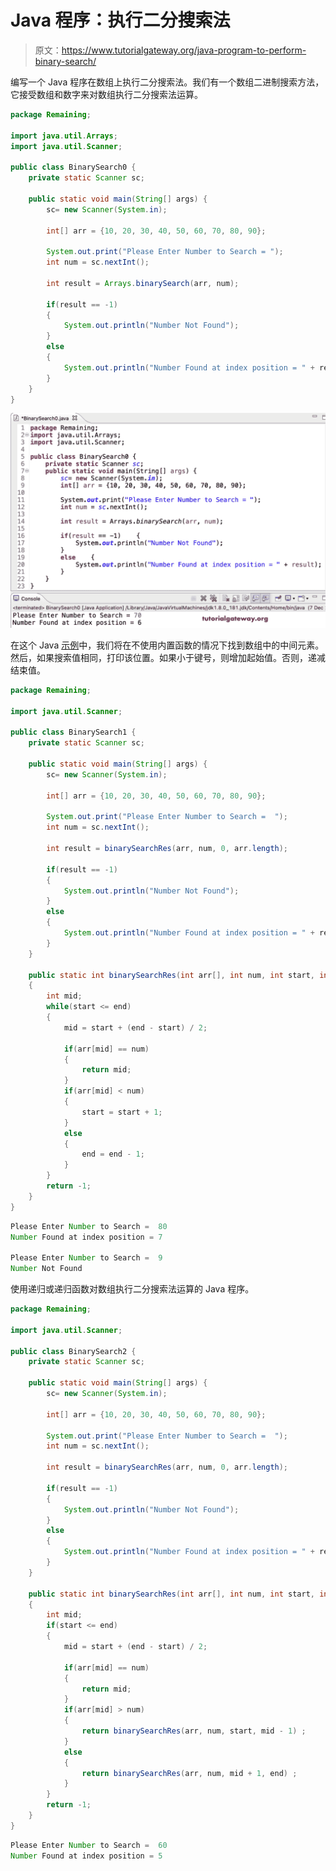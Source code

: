 # Java 程序：执行二分搜索法

> 原文：<https://www.tutorialgateway.org/java-program-to-perform-binary-search/>

编写一个 Java 程序在数组上执行二分搜索法。我们有一个数组二进制搜索方法，它接受数组和数字来对数组执行二分搜索法运算。

```java
package Remaining;

import java.util.Arrays;
import java.util.Scanner;

public class BinarySearch0 {
	private static Scanner sc;

	public static void main(String[] args) {
		sc= new Scanner(System.in);

		int[] arr = {10, 20, 30, 40, 50, 60, 70, 80, 90};

		System.out.print("Please Enter Number to Search = ");
		int num = sc.nextInt();

		int result = Arrays.binarySearch(arr, num);

		if(result == -1)
		{
			System.out.println("Number Not Found");
		}
		else
		{
			System.out.println("Number Found at index position = " + result);
		}
	}
}
```

![Java Program to Perform Binary Search](img/a1a8c972f337fab6b7bc9461248354d0.png)

在这个 Java [示例](https://www.tutorialgateway.org/learn-java-programs/)中，我们将在不使用内置函数的情况下找到数组中的中间元素。然后，如果搜索值相同，打印该位置。如果小于键号，则增加起始值。否则，递减结束值。

```java
package Remaining;

import java.util.Scanner;

public class BinarySearch1 {
	private static Scanner sc;

	public static void main(String[] args) {
		sc= new Scanner(System.in);

		int[] arr = {10, 20, 30, 40, 50, 60, 70, 80, 90};

		System.out.print("Please Enter Number to Search =  ");
		int num = sc.nextInt();

		int result = binarySearchRes(arr, num, 0, arr.length);

		if(result == -1)
		{
			System.out.println("Number Not Found");
		}
		else
		{
			System.out.println("Number Found at index position = " + result);
		}
	}

	public static int binarySearchRes(int arr[], int num, int start, int end)
	{
		int mid;
		while(start <= end)
		{
			mid = start + (end - start) / 2;

			if(arr[mid] == num)
			{
				return mid;
			}
			if(arr[mid] < num)
			{
				start = start + 1;
			}
			else
			{
				end = end - 1;
			}
		}
		return -1;
	}
}
```

```java
Please Enter Number to Search =  80
Number Found at index position = 7

Please Enter Number to Search =  9
Number Not Found
```

使用递归或递归函数对数组执行二分搜索法运算的 Java 程序。

```java
package Remaining;

import java.util.Scanner;

public class BinarySearch2 {
	private static Scanner sc;

	public static void main(String[] args) {
		sc= new Scanner(System.in);

		int[] arr = {10, 20, 30, 40, 50, 60, 70, 80, 90};

		System.out.print("Please Enter Number to Search =  ");
		int num = sc.nextInt();

		int result = binarySearchRes(arr, num, 0, arr.length);

		if(result == -1)
		{
			System.out.println("Number Not Found");
		}
		else
		{
			System.out.println("Number Found at index position = " + result);
		}
	}

	public static int binarySearchRes(int arr[], int num, int start, int end)
	{
		int mid;
		if(start <= end)
		{
			mid = start + (end - start) / 2;

			if(arr[mid] == num)
			{
				return mid;
			}
			if(arr[mid] > num)
			{
				return binarySearchRes(arr, num, start, mid - 1) ;
			}
			else
			{
				return binarySearchRes(arr, num, mid + 1, end) ;
			}		
		}
		return -1;
	}
}
```

```java
Please Enter Number to Search =  60
Number Found at index position = 5
```